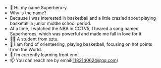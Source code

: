 - 👋 Hi, my name Superhero-y.
- Why is the name?
- Because I was interested in basketball and a little crazied about playing basketall in junior middle school period. 
- At a time, I watched the NBA in CCTV5, I heared a song named Superheroes, which was powerful and made me fall in love for it.
- 🧏‍♂️ A student from sztu. 
- 👀 I am fond of orienteering, playing basketball, focusing on hot points from the World.
- 🌱 I’m currently learning front end.
- 📫 You can reach me by email(1183140624@qq.com)

<!---
Superhero-y/Superhero-y is a ✨ special ✨ repository because its `README.md` (this file) appears on your GitHub profile.
You can click the Preview link to take a look at your changes.
--->
